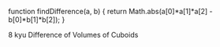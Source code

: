 function findDifference(a, b) {
return Math.abs(a[0]*a[1]*a[2] - b[0]*b[1]*b[2]);
}

8 kyu
Difference of Volumes of Cuboids
